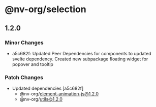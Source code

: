 # @nv-org/selection

## 1.2.0

### Minor Changes

- a5c682f: Updated Peer Dependencies for components to updated svelte dependency. Created new subpackage floating widget for popover and tooltip

### Patch Changes

- Updated dependencies [a5c682f]
  - @nv-org/element-animation-js@1.2.0
  - @nv-org/utils@1.2.0
